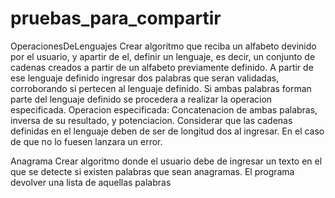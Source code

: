 # pruebas_para_compartir

OperacionesDeLenguajes
Crear algoritmo que reciba un alfabeto devinido por el usuario, y apartir de el, definir un lenguaje, es decir, un conjunto de cadenas creados a partir de un 
alfabeto previamente definido. A partir de ese lenguaje definido ingresar dos palabras que seran validadas, corroborando si pertecen al lenguaje definido. Si 
ambas palabras forman parte del lenguaje definido se procedera a realizar la operacion especificada.
Operacion especificada: Concatenacion de ambas palabras, inversa de su resultado, y potenciacion. 
Considerar que las cadenas definidas en el lenguaje deben de ser de longitud dos al ingresar. En el caso de que no lo fuesen lanzara un error.

Anagrama
Crear algoritmo donde el usuario debe de ingresar un texto en el que se detecte si existen palabras que sean anagramas. El programa devolver una lista de aquellas
palabras
